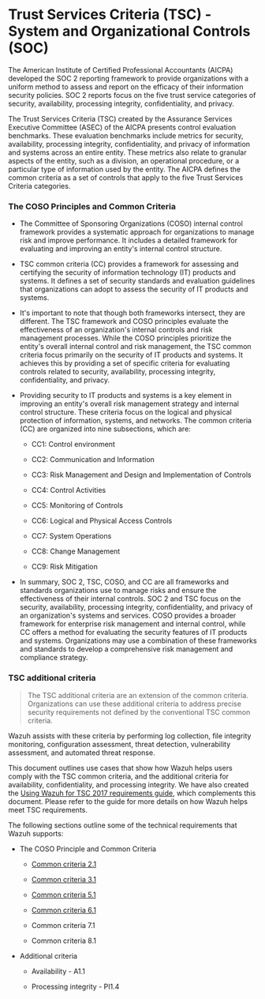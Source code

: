 # Trust Services Criteria (TSC) - System and Organizational Controls (SOC)

The American Institute of Certified Professional Accountants (AICPA) developed the SOC 2 reporting framework to provide organizations with a uniform method to assess and report on the efficacy of their information security policies. SOC 2 reports focus on the five trust service categories of security, availability, processing integrity, confidentiality, and privacy.

The Trust Services Criteria (TSC) created by the Assurance Services Executive Committee (ASEC) of the AICPA presents control evaluation benchmarks. These evaluation benchmarks include metrics for security, availability, processing integrity, confidentiality, and privacy of information and systems across an entire entity. These metrics also relate to granular aspects of the entity, such as a division, an operational procedure, or a particular type of information used by the entity. The AICPA defines the common criteria as a set of controls that apply to the five Trust Services Criteria categories.

### The COSO Principles and Common Criteria

- The Committee of Sponsoring Organizations (COSO) internal control framework provides a systematic approach for organizations to manage risk and improve performance. It includes a detailed framework for evaluating and improving an entity's internal control structure.

- TSC common criteria (CC) provides a framework for assessing and certifying the security of information technology (IT) products and systems. It defines a set of security standards and evaluation guidelines that organizations can adopt to assess the security of IT products and systems.

- It's important to note that though both frameworks intersect, they are different. The TSC framework and COSO principles evaluate the effectiveness of an organization's internal controls and risk management processes. While the COSO principles prioritize the entity's overall internal control and risk management, the TSC common criteria focus primarily on the security of IT products and systems. It achieves this by providing a set of specific criteria for evaluating controls related to security, availability, processing integrity, confidentiality, and privacy.

- Providing security to IT products and systems is a key element in improving an entity's overall risk management strategy and internal control structure. These criteria focus on the logical and physical protection of information, systems, and networks. The common criteria (CC) are organized into nine subsections, which are:

    - CC1: Control environment

    - CC2: Communication and Information

    - CC3: Risk Management and Design and Implementation of Controls

    - CC4: Control Activities

    - CC5: Monitoring of Controls

    - CC6: Logical and Physical Access Controls

    - CC7: System Operations

    - CC8: Change Management

    - CC9: Risk Mitigation

- In summary, SOC 2, TSC, COSO, and CC are all frameworks and standards organizations use to manage risks and ensure the effectiveness of their internal controls. SOC 2 and TSC focus on the security, availability, processing integrity, confidentiality, and privacy of an organization's systems and services. COSO provides a broader framework for enterprise risk management and internal control, while CC offers a method for evaluating the security features of IT products and systems. Organizations may use a combination of these frameworks and standards to develop a comprehensive risk management and compliance strategy.

### TSC additional criteria

> The TSC additional criteria are an extension of the common criteria. Organizations can use these additional criteria to address precise security requirements not defined by the conventional TSC common criteria.

Wazuh assists with these criteria by performing log collection, file integrity monitoring, configuration assessment, threat detection, vulnerability assessment, and automated threat response.

This document outlines use cases that show how Wazuh helps users comply with the TSC common criteria, and the additional criteria for availability, confidentiality, and processing integrity. We have also created the [Using Wazuh for TSC 2017 requirements guide](https://documentation.wazuh.com/resources/using-wazuh-for-TSC-2017-requirements-guide.pdf), which complements this document. Please refer to the guide for more details on how Wazuh helps meet TSC requirements.

The following sections outline some of the technical requirements that Wazuh supports:

- The COSO Principle and Common Criteria

    - [Common criteria 2.1](./TSC_Criteria/CC2.1.md)

    - [Common criteria 3.1](./TSC_Criteria/CC3.1.md)

    - [Common criteria 5.1](./TSC_Criteria/CC5.1.md)

    - [Common criteria 6.1](./TSC_Criteria/CC6.1.md)

    - Common criteria 7.1

    - Common criteria 8.1

- Additional criteria

    - Availability - A1.1

    - Processing integrity - PI1.4
